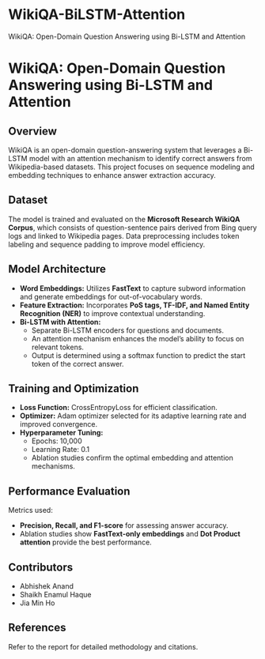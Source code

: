 # WikiQA-BiLSTM-Attention
WikiQA: Open-Domain Question Answering using Bi-LSTM and Attention


# WikiQA: Open-Domain Question Answering using Bi-LSTM and Attention

## Overview
WikiQA is an open-domain question-answering system that leverages a Bi-LSTM model with an attention mechanism to identify correct answers from Wikipedia-based datasets. This project focuses on sequence modeling and embedding techniques to enhance answer extraction accuracy.

## Dataset
The model is trained and evaluated on the **Microsoft Research WikiQA Corpus**, which consists of question-sentence pairs derived from Bing query logs and linked to Wikipedia pages. Data preprocessing includes token labeling and sequence padding to improve model efficiency.

## Model Architecture
- **Word Embeddings:** Utilizes **FastText** to capture subword information and generate embeddings for out-of-vocabulary words.
- **Feature Extraction:** Incorporates **PoS tags, TF-IDF, and Named Entity Recognition (NER)** to improve contextual understanding.
- **Bi-LSTM with Attention:**
  - Separate Bi-LSTM encoders for questions and documents.
  - An attention mechanism enhances the model’s ability to focus on relevant tokens.
  - Output is determined using a softmax function to predict the start token of the correct answer.

## Training and Optimization
- **Loss Function:** CrossEntropyLoss for efficient classification.
- **Optimizer:** Adam optimizer selected for its adaptive learning rate and improved convergence.
- **Hyperparameter Tuning:**
  - Epochs: 10,000
  - Learning Rate: 0.1
  - Ablation studies confirm the optimal embedding and attention mechanisms.

## Performance Evaluation
Metrics used:
- **Precision, Recall, and F1-score** for assessing answer accuracy.
- Ablation studies show **FastText-only embeddings** and **Dot Product attention** provide the best performance.

## Contributors
- Abhishek Anand
- Shaikh Enamul Haque
- Jia Min Ho

## References
Refer to the report for detailed methodology and citations.

